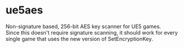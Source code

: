 # ue5aes
Non-signature based, 256-bit AES key scanner for UE5 games.<br>
Since this doesn't require signature scanning, it should work for every single game that uses the new version of SetEncryptionKey.

